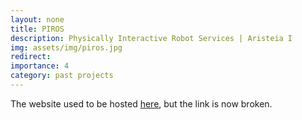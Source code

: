 ```yaml
---
layout: none
title: PIROS
description: Physically Interactive Robot Services | Aristeia I
img: assets/img/piros.jpg
redirect: 
importance: 4
category: past projects
---
```


The website used to be hosted [here](https://piros.web.auth.gr/), but the link is now broken.